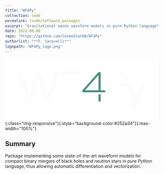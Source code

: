 ```yaml
---
title: "WF4Py"
collection: code
permalink: /code/software_package1
excerpt: "Gravitational waves waveform models in pure Python language"
date: 2022-09-08
repo: "https://github.com/CosmoStatGW/WF4Py"
authorlist: "**F. Iacovelli**"
logopath: "WF4Py_logo.png"
---
```


![WF4Py](../assets/images/WF4Py_logo.png){:class="img-responsive"}{:style="background-color:#252a34"}{:max-width="100%"}

## Summary
Package implementing some state-of-the-art waveform models for compact binary mergers of black holes and neutron stars in pure *Python* language, thus allowing automatic differentiation and vectorization. 